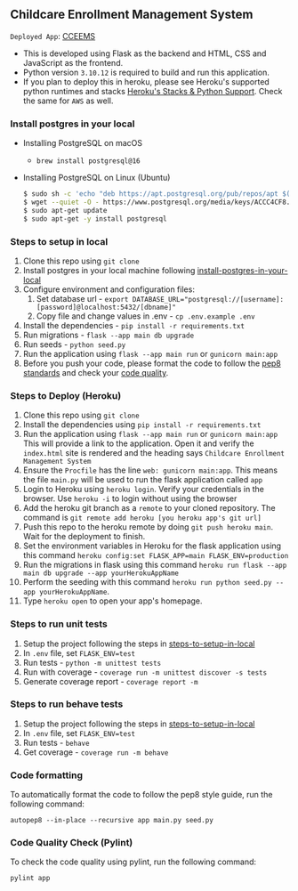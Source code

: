 ## Childcare Enrollment Management System

`Deployed App`: [CCEEMS](https://childcare-d71b0285d615.herokuapp.com/)

* This is developed using Flask as the backend and HTML, CSS and JavaScript as the frontend.
* Python version `3.10.12` is required to build and run this application.
* If you plan to deploy this in heroku, please see Heroku's supported python runtimes and stacks [Heroku\'s Stacks & Python Support](https://devcenter.heroku.com/articles/python-support). Check the same for `AWS` as well.


### Install postgres in your local
- Installing PostgreSQL on macOS
    - ```brew install postgresql@16```

- Installing PostgreSQL on Linux (Ubuntu)
    ```sh
    $ sudo sh -c 'echo "deb https://apt.postgresql.org/pub/repos/apt $(lsb_release -cs)-pgdg main" > /etc/apt/sources.list.d/pgdg.list'
    $ wget --quiet -O - https://www.postgresql.org/media/keys/ACCC4CF8.asc | sudo apt-key add -
    $ sudo apt-get update
    $ sudo apt-get -y install postgresql
    ```

### Steps to setup in local
1. Clone this repo using `git clone`
1. Install postgres in your local machine following [install-postgres-in-your-local](#install-postgres-in-your-local)
1. Configure environment and configuration files:
   1. Set database url - `export DATABASE_URL="postgresql://[username]:[password]@localhost:5432/[dbname]"`
   1. Copy file and change values in .env - `cp .env.example .env`
1. Install the dependencies - `pip install -r requirements.txt`
1. Run migrations - `flask --app main db upgrade`
1. Run seeds - `python seed.py`
1. Run the application using `flask --app main run` or `gunicorn main:app`
1. Before you push your code, please format the code to follow the [pep8 standards](#code-formatting) and check your [code quality](#code-quality-check-pylint).

### Steps to Deploy (Heroku)
1. Clone this repo using `git clone`
1. Install the dependencies using `pip install -r requirements.txt`
1. Run the application using `flask --app main run` or `gunicorn main:app`
    This will provide a link to the application. Open it and verify the `index.html` site is rendered and the heading says `Childcare Enrollment Management System`
1. Ensure the `Procfile` has the line `web: gunicorn main:app`. This means the file `main.py` will be used to run the flask application called `app`
1. Login to Heroku using `heroku login`. Verify your credentials in the browser. Use `heroku -i` to login without using the browser
1. Add the heroku git branch as a `remote` to your cloned repository. The command is `git remote add heroku [you heroku app's git url]`
2. Push this repo to the heroku remote by doing `git push heroku main`. Wait for the deployment to finish.
3. Set the environment variables in Heroku for the flask application using this command `heroku config:set FLASK_APP=main FLASK_ENV=production`
4. Run the migrations in flask using this command `heroku run flask --app main db upgrade --app yourHerokuAppName`
5. Perform the seeding with this command `heroku run python seed.py --app yourHerokuAppName`.
6. Type `heroku open` to open your app's homepage.

### Steps to run unit tests
1. Setup the project following the steps in [steps-to-setup-in-local](#steps-to-setup-in-local)
1. In `.env` file, set `FLASK_ENV=test`
1. Run tests - `python -m unittest tests`
1. Run with coverage - `coverage run -m unittest discover -s tests`
1. Generate coverage report - `coverage report -m`

### Steps to run behave tests
1. Setup the project following the steps in [steps-to-setup-in-local](#steps-to-setup-in-local)
1. In `.env` file, set `FLASK_ENV=test`
1. Run tests - `behave`
1. Get coverage - `coverage run -m behave`


### Code formatting
To automatically format the code to follow the pep8 style guide, run the following command:
```
autopep8 --in-place --recursive app main.py seed.py
```

### Code Quality Check (Pylint)
To check the code quality using pylint, run the following command:
```
pylint app
```
